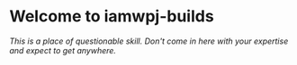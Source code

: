# Welcome to iamwpj-builds
*This is a place of questionable skill. Don't come in here with your expertise and expect to get anywhere.*

